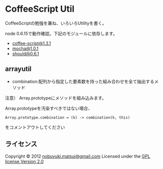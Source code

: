 CoffeeScript Util
=================

CoffeeScriptの勉強を兼ね、いろいろUtilityを書く。

node 0.6.15で動作確認。下記のモジュールに依存します。
* [coffee-script@1.3.1](http://coffeescript.org/)
* [mocha@1.0.1](http://visionmedia.github.com/mocha/)
* [should@0.6.1](https://github.com/visionmedia/should.js)


arrayutil
---------

* combination:配列から指定した要素数を持った組み合わせを全て抽出するメソッド

注意）
Array.prototypeにメソッドを組み込みます。

Array.prototypeを汚染すべきではない場合、

    Array.prototype.combination = (k) -> combination(k, this)

をコメントアウトしてください

ライセンス
----------
Copyright &copy; 2012 nobuyuki.matsui@gmail.com
Licensed under the [GPL license Version 2.0][GPL]

[GPL]: http://www.gnu.org/licenses/gpl.html


